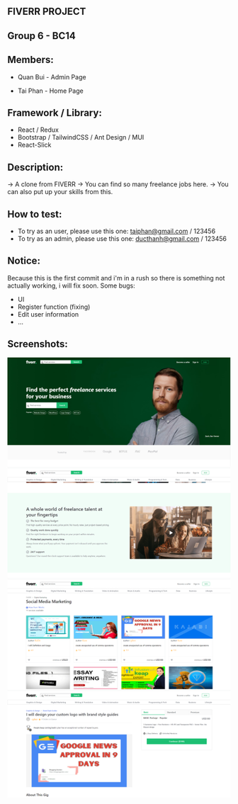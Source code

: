 ## FIVERR PROJECT

## Group 6 - BC14

## Members:

- Quan Bui - Admin Page

- Tai Phan - Home Page

## Framework / Library:

- React / Redux
- Bootstrap / TailwindCSS / Ant Design / MUI
- React-Slick

## Description:

-> A clone from FIVERR
-> You can find so many freelance jobs here.
-> You can also put up your skills from this.

## How to test:

- To try as an user, please use this one: taiphan@gmail.com / 123456
- To try as an admin, please use this one: ducthanh@gmail.com / 123456

## Notice:

Because this is the first commit and i'm in a rush so there is something not actually working, i will fix soon. Some bugs:

- UI
- Register function (fixing)
- Edit user information
- ...

## Screenshots:

![fiverr-home-1](images/fiverr_home_1.png)
![fiverr-home-2](images/fiverr_home_2.png)
![fiverr-subjob](images/fiverr_subjob.png)
![fiverr-detail](images/fiverr_detail.png)
